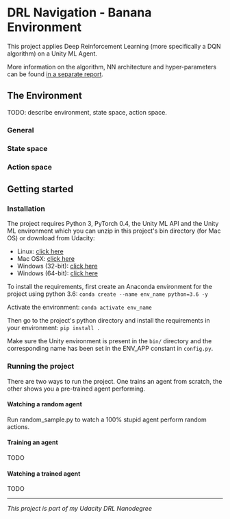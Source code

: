 # DRL Navigation - Banana Environment

This project applies Deep Reinforcement Learning (more specifically a DQN algorithm) on a Unity ML Agent.

More information on the algorithm, NN architecture and hyper-parameters can be found [in a separate report](Report.md).


## The Environment

TODO: describe environment, state space, action space.

### General

### State space

### Action space


## Getting started

### Installation

The project requires Python 3, PyTorch 0.4, the Unity ML API and the Unity ML environment which you can unzip in this 
project's bin directory (for Mac OS) or download from Udacity:
* Linux: <a href="https://s3-us-west-1.amazonaws.com/udacity-drlnd/P1/Banana/Banana_Linux.zip">click here</a>
* Mac OSX: <a href="https://s3-us-west-1.amazonaws.com/udacity-drlnd/P1/Banana/Banana.app.zip">click here</a>
* Windows (32-bit): <a href="https://s3-us-west-1.amazonaws.com/udacity-drlnd/P1/Banana/Banana_Windows_x86.zip">click here</a>
* Windows (64-bit): <a href="https://s3-us-west-1.amazonaws.com/udacity-drlnd/P1/Banana/Banana_Windows_x86_64.zip">click here</a>


To install the requirements, first create an Anaconda environment for the project using python 3.6:
```conda create --name env_name python=3.6 -y```

Activate the environment:
```conda activate env_name```

Then go to the project's python directory and install the requirements in your environment:
```pip install .```

Make sure the Unity environment is present in the `bin/` directory and the corresponding name has been set in the 
ENV_APP constant in `config.py`.


### Running the project

There are two ways to run the project. One trains an agent from scratch, the other shows you a pre-trained agent 
performing.

#### Watching a random agent

Run random_sample.py to watch a 100% stupid agent perform random actions.

#### Training an agent

TODO

#### Watching a trained agent

TODO


---
_This project is part of my Udacity DRL Nanodegree_